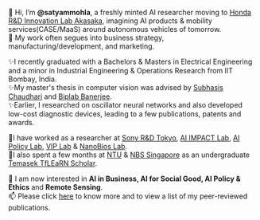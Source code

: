 🌱 Hi, I’m <b>@satyammohla</b>, a freshly minted AI researcher moving to <a href="https://www.hondarandd.jp/point.php?pid=1268&amp;lang=en">Honda R&amp;D Innovation Lab Akasaka</a>, imagining AI products &amp; mobility services(CASE/MaaS) around autonomous vehicles of tomorrow. <br>
🌱 My work often segues into business strategy, manufacturing/development, and marketing.

✨I recently graduated with a Bachelors &amp; Masters in Electrical Engineering and a minor in Industrial Engineering &amp; Operations Research from IIT Bombay, India.<br>
✨My master's thesis in computer vision was advised by <a href="https://www.ee.iitb.ac.in/web/people/faculty/home/sc">Subhasis Chaudhari</a> and <a href="https://biplab-banerjee.github.io">Biplab Banerjee</a>.<br>
✨Earlier, I researched on oscillator neural networks and also developed low-cost diagnostic devices, leading to a few publications, patents and awards.

👀I have worked as a researcher at <a href="https://www.sony.co.jp/">Sony R&amp;D Tokyo</a>, <a href="https://biplab-banerjee.github.io/">AI IMPACT Lab</a>, <a href="https://anupamguha.com/"> AI Policy Lab</a>, <a href="https://www.ee.iitb.ac.in/web/people/faculty/home/sc">VIP Lab</a> &amp; <a href="https://www.nanobioslab.com/">NanoBios Lab</a>.<br>
👀I also spent a few months at <a href="https://www.ntu.edu.sg"> NTU</a> &amp; <a href="https://nbs.ntu.edu.sg/Pages/default.aspx"> NBS Singapore</a> as an undergraduate <a href="https://global.ntu.edu.sg/GMP/gemdiscoverer/Special%20Programmes/Pages/TFI--Learn.aspx">Temasek TfLEaRN Scholar</a>.</h4>

💞️ I am now interested in <b>AI in Business, AI for Social Good, AI Policy &amp; Ethics</b> and <b>Remote Sensing</b>.<br>
📫 Please click <a href="https://satyammohla.com/research.html">here</a> to know more and to view a list of my peer-reviewed publications.
